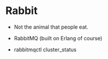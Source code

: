 # Rabbit

* Not the animal that people eat.
* RabbitMQ (built on Erlang of course)

* rabbitmqctl cluster_status
